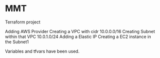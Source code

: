 # MMT
Terraform project 

Adding AWS Provider 
Creating a VPC with cidr 10.0.0.0/16
Creating Subnet within that VPC 10.0.1.0/24
Adding a Elastic IP 
Creating a EC2 instance in the Subnet1

Variables and tfvars have been used.
